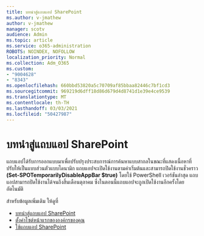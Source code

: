 ```yaml
---
title: บทนําสู่แถบแอป SharePoint
ms.author: v-jmathew
author: v-jmathew
manager: scotv
audience: Admin
ms.topic: article
ms.service: o365-administration
ROBOTS: NOINDEX, NOFOLLOW
localization_priority: Normal
ms.collection: Adm_O365
ms.custom:
- "9004628"
- "8343"
ms.openlocfilehash: 660bbd53820a5c70709af85bbaa82446c7bf1cd3
ms.sourcegitcommit: 969219d6dff18d86d679d4d8741d1e39e4ce9539
ms.translationtype: MT
ms.contentlocale: th-TH
ms.lasthandoff: 03/03/2021
ms.locfileid: "50427987"
---
```

# <a name="introduction-to-the-sharepoint-app-bar"></a>บทนําสู่แถบแอป SharePoint

แถบแอปได้รับการออกแบบมาเพื่อปรับปรุงประสบการณ์การค้นหาแบบสากลในขณะที่แสดงเนื้อหาที่ปรับให้เป็นแบบส่วนตัวแบบไดนามิก แถบแอปจะเปิดใช้งานตามค่าเริ่มต้นและสามารถปิดใช้งานชั่วคราว **(Set-SPOTemporarilyDisableAppBar $true)** โดยใช้ PowerShell เวอร์ชันล่าสุด แถบแอปสามารถปิดใช้งานได้จนถึงสิ้นเดือนตุลาคม ซึ่งในตอนนี้แถบแอปจะถูกเปิดใช้งานอีกครั้งโดยอัตโนมัติ

สำหรับข้อมูลเพิ่มเติม ให้ดูที่

- [บทนําสู่แถบแอป SharePoint](https://docs.microsoft.com/SharePoint/sharepoint-app-bar)
- [ตั้งค่าไซต์หน้าแรกขององค์กรของคุณ](https://docs.microsoft.com/sharepoint/home-site)
- [ใช้แถบแอป SharePoint](https://support.microsoft.com/office/use-the-sharepoint-app-bar-b2ab82d5-9af7-445e-ad24-236c5a86b5f8)

